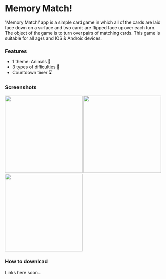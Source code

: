 # Memory Match!

'Memory Match!' app is a simple card game in which all of the cards are laid face down on a surface and two cards are flipped face up over each turn. The object of the game is to turn over pairs of matching cards. This game is suitable for all ages and IOS & Android devices.

### Features

* 1 theme: Animals :lion:
* 3 types of difficulties :rocket:
* Countdown timer :hourglass:

### Screenshots
<img src = "https://i.postimg.cc/NjzWCD0c/Screenshot-20200513-194334.png" width ="250" /> <img src = "https://i.postimg.cc/76gd6ynH/Screenshot-20200513-194400.png" width ="250" /> <img src = "https://i.postimg.cc/L527g0xz/Screenshot-20200513-194937.png" width ="250" />

### How to download

Links here soon...
